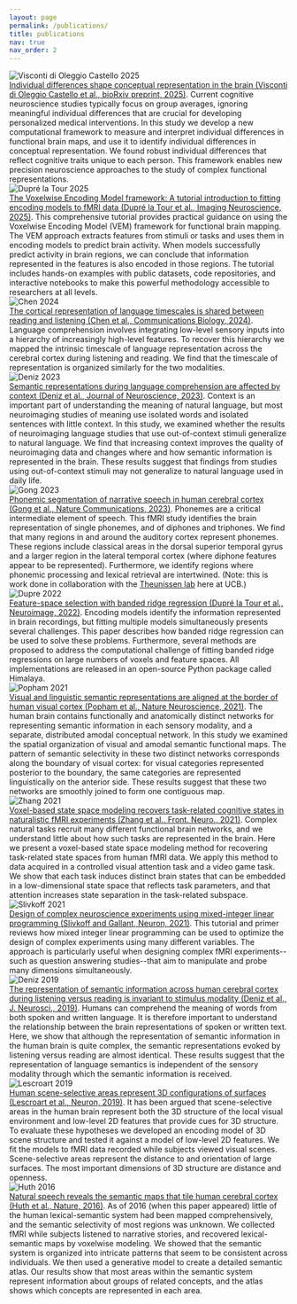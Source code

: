 ```yaml
---
layout: page
permalink: /publications/
title: publications
nav: true
nav_order: 2
---
```


<!-- NOTE: This page uses custom HTML formatting instead of Jekyll's jekyll-scholar templating system.
     This allows for custom styling and layout control for publication entries. Each publication
     is manually formatted with publication-entry divs containing image and description sections. -->

<div class="publication-entry">
  <div class="publication-image">
    <img src="{{ '/assets/img/papers/ViscontiDoC.2025.webp' | relative_url }}" alt="Visconti di Oleggio Castello 2025" class="img-fluid">
  </div>
  <div class="publication-info">
    <a href="https://www.biorxiv.org/content/10.1101/2025.08.22.671848v1">Individual differences shape conceptual representation in the brain (Visconti di Oleggio Castello et al., bioRxiv preprint, 2025)</a>. Current cognitive neuroscience studies typically focus on group averages, ignoring meaningful individual differences that are crucial for developing personalized medical interventions. In this study we develop a new computational framework to measure and interpret individual differences in functional brain maps, and use it to identify individual differences in conceptual representation. We found robust individual differences that reflect cognitive traits unique to each person. This framework enables new precision neuroscience approaches to the study of complex functional representations.
  </div>
</div>

<div class="publication-entry">
  <div class="publication-image">
    <img src="{{ '/assets/img/papers/DuprelaTour.T.2025.webp' | relative_url }}" alt="Dupré la Tour 2025" class="img-fluid">
  </div>
  <div class="publication-info">
    <a href="https://doi.org/10.1162/imag_a_00575">The Voxelwise Encoding Model framework: A tutorial introduction to fitting encoding models to fMRI data (Dupré la Tour et al., Imaging Neuroscience, 2025)</a>. This comprehensive tutorial provides practical guidance on using the Voxelwise Encoding Model (VEM) framework for functional brain mapping. The VEM approach extracts features from stimuli or tasks and uses them in encoding models to predict brain activity. When models successfully predict activity in brain regions, we can conclude that information represented in the features is also encoded in those regions. The tutorial includes hands-on examples with public datasets, code repositories, and interactive notebooks to make this powerful methodology accessible to researchers at all levels.
  </div>
</div>

<div class="publication-entry">
  <div class="publication-image">
    <img src="{{ '/assets/img/papers/Chen.etal.2024.webp' | relative_url }}" alt="Chen 2024" class="img-fluid">
  </div>
  <div class="publication-info">
    <a href="https://www.nature.com/articles/s42003-024-05909-z.pdf">The cortical representation of language timescales is shared between reading and listening (Chen et al., Communications Biology, 2024)</a>. Language comprehension involves integrating low-level sensory inputs into a hierarchy of increasingly high-level features. To recover this hierarchy we mapped the intrinsic timescale of language representation across the cerebral cortex during listening and reading. We find that the timescale of representation is organized similarly for the two modalities.
  </div>
</div>

<div class="publication-entry">
  <div class="publication-image">
    <img src="{{ '/assets/img/papers/Deniz.F.2023.webp' | relative_url }}" alt="Deniz 2023" class="img-fluid">
  </div>
  <div class="publication-info">
    <a href="https://www.jneurosci.org/content/jneuro/43/17/3144.full.pdf">Semantic representations during language comprehension are affected by context (Deniz et al., Journal of Neuroscience, 2023)</a>. Context is an important part of understanding the meaning of natural language, but most neuroimaging studies of meaning use isolated words and isolated sentences with little context. In this study, we examined whether the results of neuroimaging language studies that use out-of-context stimuli generalize to natural language. We find that increasing context improves the quality of neuroimaging data and changes where and how semantic information is represented in the brain. These results suggest that findings from studies using out-of-context stimuli may not generalize to natural language used in daily life.
  </div>
</div>

<div class="publication-entry">
  <div class="publication-image">
    <img src="{{ '/assets/img/papers/Gong.X.etal.2023.webp' | relative_url }}" alt="Gong 2023" class="img-fluid">
  </div>
  <div class="publication-info">
    <a href="https://www.nature.com/articles/s41467-023-39872-w.pdf">Phonemic segmentation of narrative speech in human cerebral cortex (Gong et al., Nature Communications, 2023)</a>. Phonemes are a critical intermediate element of speech. This fMRI study identifies the brain representation of single phonemes, and of diphones and triphones. We find that many regions in and around the auditory cortex represent phonemes. These regions include classical areas in the dorsal superior temporal gyrus and a larger region in the lateral temporal cortex (where diphone features appear to be represented). Furthermore, we identify regions where phonemic processing and lexical retrieval are intertwined. (Note: this is work done in collaboration with the <a href="http://theunissen.berkeley.edu/">Theunissen lab</a> here at UCB.)
  </div>
</div>

<div class="publication-entry">
  <div class="publication-image">
    <img src="{{ '/assets/img/papers/DuprelaTour.T.2022.webp' | relative_url }}" alt="Dupre 2022" class="img-fluid">
  </div>
  <div class="publication-info">
    <a href="https://www.sciencedirect.com/science/article/pii/S1053811922008497">Feature-space selection with banded ridge regression (Dupré la Tour et al., Neuroimage, 2022)</a>. Encoding models identify the information represented in brain recordings, but fitting multiple models simultaneously presents several challenges. This paper describes how banded ridge regression can be used to solve these problems. Furthermore, several methods are proposed to address the computational challenge of fitting banded ridge regressions on large numbers of voxels and feature spaces. All implementations are released in an open-source Python package called Himalaya.
  </div>
</div>

<div class="publication-entry">
  <div class="publication-image">
    <img src="{{ '/assets/img/papers/Popham.S.2021.webp' | relative_url }}" alt="Popham 2021" class="img-fluid">
  </div>
  <div class="publication-info">
    <a href="https://drive.google.com/file/d/1_CcPfViYAUQFD2HxdneEzSrmBwjd-QkJ/view">Visual and linguistic semantic representations are aligned at the border of human visual cortex (Popham et al., Nature Neuroscience, 2021)</a>. The human brain contains functionally and anatomically distinct networks for representing semantic information in each sensory modality, and a separate, distributed amodal conceptual network. In this study we examined the spatial organization of visual and amodal semantic functional maps. The pattern of semantic selectivity in these two distinct networks corresponds along the boundary of visual cortex: for visual categories represented posterior to the boundary, the same categories are represented linguistically on the anterior side. These results suggest that these two networks are smoothly joined to form one contiguous map.
  </div>
</div>

<div class="publication-entry">
  <div class="publication-image">
    <img src="{{ '/assets/img/papers/Zhang.T.2021.webp' | relative_url }}" alt="Zhang 2021" class="img-fluid">
  </div>
  <div class="publication-info">
    <a href="https://www.frontiersin.org/articles/10.3389/fnins.2020.565976/full">Voxel-based state space modeling recovers task-related cognitive states in naturalistic fMRI experiments (Zhang et al., Front. Neuro., 2021)</a>. Complex natural tasks recruit many different functional brain networks, and we understand little about how such tasks are represented in the brain. Here we present a voxel-based state space modeling method for recovering task-related state spaces from human fMRI data. We apply this method to data acquired in a controlled visual attention task and a video game task. We show that each task induces distinct brain states that can be embedded in a low-dimensional state space that reflects task parameters, and that attention increases state separation in the task-related subspace.
  </div>
</div>

<div class="publication-entry">
  <div class="publication-image">
    <img src="{{ '/assets/img/papers/Slivkoff.S.2021.webp' | relative_url }}" alt="Slivkoff 2021" class="img-fluid">
  </div>
  <div class="publication-info">
    <a href="https://www.cell.com/neuron/pdf/S0896-6273(21)00119-7.pdf">Design of complex neuroscience experiments using mixed-integer linear programming (Slivkoff and Gallant, Neuron, 2021)</a>. This tutorial and primer reviews how mixed integer linear programming can be used to optimize the design of complex experiments using many different variables. The approach is particularly useful when designing complex fMRI experiments--such as question answering studies--that aim to manipulate and probe many dimensions simultaneously.
  </div>
</div>

<div class="publication-entry">
  <div class="publication-image">
    <img src="{{ '/assets/img/papers/Deniz.F.2019.webp' | relative_url }}" alt="Deniz 2019" class="img-fluid">
  </div>
  <div class="publication-info">
    <a href="https://www.jneurosci.org/content/39/39/7722">The representation of semantic information across human cerebral cortex during listening versus reading is invariant to stimulus modality (Deniz et al., J. Neurosci., 2019)</a>. Humans can comprehend the meaning of words from both spoken and written language. It is therefore important to understand the relationship between the brain representations of spoken or written text. Here, we show that although the representation of semantic information in the human brain is quite complex, the semantic representations evoked by listening versus reading are almost identical. These results suggest that the representation of language semantics is independent of the sensory modality through which the semantic information is received.
  </div>
</div>

<div class="publication-entry">
  <div class="publication-image">
    <img src="{{ '/assets/img/papers/Lescroart.M.2019.webp' | relative_url }}" alt="Lescroart 2019" class="img-fluid">
  </div>
  <div class="publication-info">
    <a href="https://www.ncbi.nlm.nih.gov/pmc/articles/PMC4852309">Human scene-selective areas represent 3D configurations of surfaces (Lescroart et al., Neuron, 2019)</a>. It has been argued that scene-selective areas in the human brain represent both the 3D structure of the local visual environment and low-level 2D features that provide cues for 3D structure. To evaluate these hypotheses we developed an encoding model of 3D scene structure and tested it against a model of low-level 2D features. We fit the models to fMRI data recorded while subjects viewed visual scenes. Scene-selective areas represent the distance to and orientation of large surfaces. The most important dimensions of 3D structure are distance and openness.
  </div>
</div>

<div class="publication-entry">
  <div class="publication-image">
    <img src="{{ '/assets/img/papers/Huth.A.2016.webp' | relative_url }}" alt="Huth 2016" class="img-fluid">
  </div>
  <div class="publication-info">
    <a href="https://www.ncbi.nlm.nih.gov/pmc/articles/PMC4852309/">Natural speech reveals the semantic maps that tile human cerebral cortex (Huth et al., Nature, 2016)</a>. As of 2016 (when this paper appeared) little of the human lexical-semantic system had been mapped comprehensively, and the semantic selectivity of most regions was unknown. We collected fMRI while subjects listened to narrative stories, and recovered lexical-semantic maps by voxelwise modeling. We showed that the semantic system is organized into intricate patterns that seem to be consistent across individuals. We then used a generative model to create a detailed semantic atlas. Our results show that most areas within the semantic system represent information about groups of related concepts, and the atlas shows which concepts are represented in each area.
  </div>
</div>
